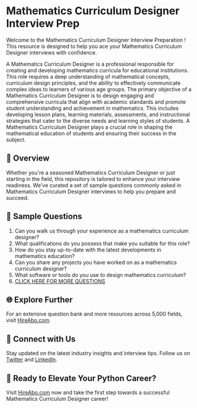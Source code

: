 # Mathematics Curriculum Designer Interview Prep

Welcome to the Mathematics Curriculum Designer Interview Preparation ! This resource is designed to help you ace your Mathematics Curriculum Designer interviews with confidence.

A Mathematics Curriculum Designer is a professional responsible for creating and developing mathematics curricula for educational institutions. This role requires a deep understanding of mathematical concepts, curriculum design principles, and the ability to effectively communicate complex ideas to learners of various age groups. The primary objective of a Mathematics Curriculum Designer is to design engaging and comprehensive curricula that align with academic standards and promote student understanding and achievement in mathematics. This includes developing lesson plans, learning materials, assessments, and instructional strategies that cater to the diverse needs and learning styles of students. A Mathematics Curriculum Designer plays a crucial role in shaping the mathematical education of students and ensuring their success in the subject.

## 🚀 Overview

Whether you're a seasoned Mathematics Curriculum Designer or just starting in the field, this repository is tailored to enhance your interview readiness. We've curated a set of sample questions commonly asked in Mathematics Curriculum Designer interviews to help you prepare and succeed.

## 📝 Sample Questions

1. Can you walk us through your experience as a mathematics curriculum designer?
2. What qualifications do you possess that make you suitable for this role?
3. How do you stay up-to-date with the latest developments in mathematics education?
4. Can you share any projects you have worked on as a mathematics curriculum designer?
5. What software or tools do you use to design mathematics curriculum?
6. [CLICK HERE FOR MORE QUESTIONS](https://hireabo.com/job/19_0_30/Mathematics%20Curriculum%20Designer)

## 🌐 Explore Further

For an extensive question bank and more resources across 5,000 fields, visit [HireAbo.com](https://www.hireabo.com).

## 📱 Connect with Us

Stay updated on the latest industry insights and interview tips. Follow us on [Twitter](https://twitter.com/hireabo) and [LinkedIn](https://www.linkedin.com/in/hire-abo-3609972a8/).

## 🚀 Ready to Elevate Your Python Career?

Visit [HireAbo.com](https://www.hireabo.com) now and take the first step towards a successful Mathematics Curriculum Designer career!